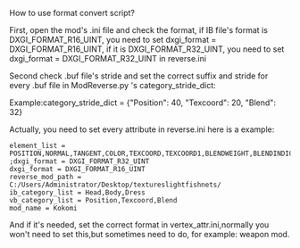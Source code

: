 
How to use format convert script?

First, open the mod's .ini file and check the format, if IB file's format is
DXGI_FORMAT_R16_UINT, you need to set dxgi_format = DXGI_FORMAT_R16_UINT,
if it is DXGI_FORMAT_R32_UINT, you need to set dxgi_format = DXGI_FORMAT_R32_UINT
 in reverse.ini

Second check .buf file's stride and set the correct suffix and stride for
every .buf file in ModReverse.py 's category_stride_dict:

Example:category_stride_dict = {"Position": 40, "Texcoord": 20, "Blend": 32}


Actually, you need to set every attribute in reverse.ini
here is a example:
```
element_list = POSITION,NORMAL,TANGENT,COLOR,TEXCOORD,TEXCOORD1,BLENDWEIGHT,BLENDINDICES
;dxgi_format = DXGI_FORMAT_R32_UINT
dxgi_format = DXGI_FORMAT_R16_UINT
reverse_mod_path = C:/Users/Administrator/Desktop/textureslightfishnets/
ib_category_list = Head,Body,Dress
vb_category_list = Position,Texcoord,Blend
mod_name = Kokomi
```

And if it's needed, set the correct format in vertex_attr.ini,normally
you won't need to set this,but sometimes need to do, for example: weapon mod.